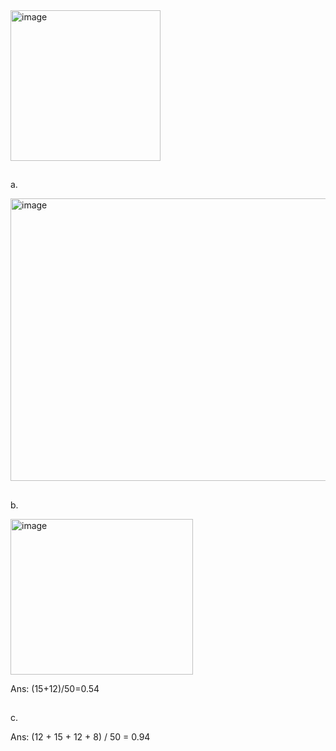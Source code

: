 
<img width="240" height="241" alt="image" src="https://github.com/user-attachments/assets/fd371b1a-b572-4ef2-ba50-f928d12cc8d9" />

##
a.

<img width="712" height="452" alt="image" src="https://github.com/user-attachments/assets/3a01e788-2988-48b5-9da1-ef5aa3ca879d" />


##
b.

<img width="292" height="249" alt="image" src="https://github.com/user-attachments/assets/a5669a28-dbc2-42e4-8453-cdecb81e9589" />


Ans: (15+12)/50=0.54

##
c.

Ans: (12 + 15 + 12 + 8) / 50 = 0.94
